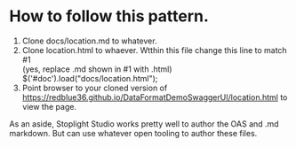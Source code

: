 # How to follow this pattern.

1. Clone docs/location.md to whatever.
1. Clone location.html to whaever.  Wtthin this file change this line to match #1<br>
  (yes, replace .md shown in #1 with .html)<br>
  $('#doc').load("docs/location.html");<br>
1. Point browser to your cloned version of https://redblue36.github.io/DataFormatDemoSwaggerUI/location.html to view the page.

As an aside, Stoplight Studio works pretty well to author the OAS and .md markdown.  But can use whatever open tooling to author these files.
